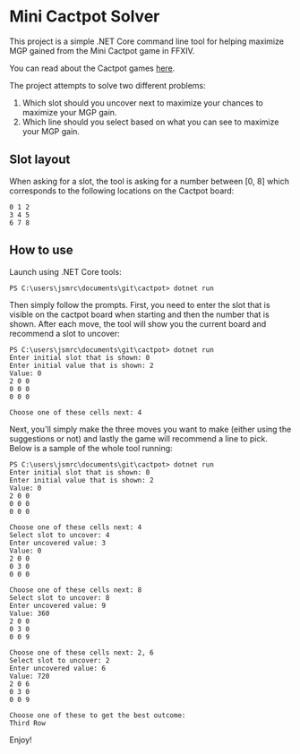 # Mini Cactpot Solver

This project is a simple .NET Core command line tool for helping maximize MGP gained from the Mini Cactpot game in FFXIV.

You can read about the Cactpot games [here](https://na.finalfantasyxiv.com/lodestone/playguide/contentsguide/goldsaucer/cactpot/).

The project attempts to solve two different problems:

1) Which slot should you uncover next to maximize your chances to maximize your MGP gain.
2) Which line should you select based on what you can see to maximize your MGP gain.

## Slot layout

When asking for a slot, the tool is asking for a number between [0, 8] which corresponds to the following locations on the Cactpot board:

```
0 1 2
3 4 5
6 7 8
```

## How to use

Launch using .NET Core tools:

```
PS C:\users\jsmrc\documents\git\cactpot> dotnet run
```

Then simply follow the prompts. First, you need to enter the slot that is visible on the cactpot board when starting and then the number that is shown. After each move, the tool will show you the current board and recommend a slot to uncover:

```
PS C:\users\jsmrc\documents\git\cactpot> dotnet run
Enter initial slot that is shown: 0
Enter initial value that is shown: 2
Value: 0
2 0 0
0 0 0
0 0 0

Choose one of these cells next: 4
```

Next, you'll simply make the three moves you want to make (either using the suggestions or not) and lastly the game will recommend a line to pick. Below is a sample of the whole tool running:

```
PS C:\users\jsmrc\documents\git\cactpot> dotnet run
Enter initial slot that is shown: 0
Enter initial value that is shown: 2
Value: 0
2 0 0
0 0 0
0 0 0

Choose one of these cells next: 4
Select slot to uncover: 4
Enter uncovered value: 3
Value: 0
2 0 0
0 3 0
0 0 0

Choose one of these cells next: 8
Select slot to uncover: 8
Enter uncovered value: 9
Value: 360
2 0 0
0 3 0
0 0 9

Choose one of these cells next: 2, 6
Select slot to uncover: 2
Enter uncovered value: 6
Value: 720
2 0 6
0 3 0
0 0 9

Choose one of these to get the best outcome:
Third Row
```

Enjoy!